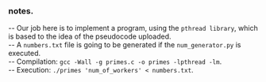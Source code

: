 ### notes.

-- Our job here is to implement a program, using the `pthread library`, which is based to the idea of the pseudocode uploaded.\
-- A `numbers.txt` file is going to be generated if the `num_generator.py` is executed.\
-- Compilation: `gcc -Wall -g primes.c -o primes -lpthread -lm`.\
-- Execution: `./primes 'num_of_workers' < numbers.txt`.
